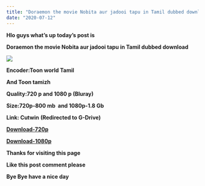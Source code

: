 ```yaml
---
title: "Doraemon the movie Nobita aur jadooi tapu in Tamil dubbed download"
date: "2020-07-12"
---
```


**Hlo guys what’s up today’s post is** 

**Doraemon the movie Nobita aur jadooi tapu in Tamil dubbed download**

[![](https://1.bp.blogspot.com/-AAdkBK3xBac/XwscNc66hmI/AAAAAAAAAYk/m2BtbXRLMa02pdrtuR89AE8wWenCjJgpQCLcBGAsYHQ/s320/81044927-800x450.jpg)](https://1.bp.blogspot.com/-AAdkBK3xBac/XwscNc66hmI/AAAAAAAAAYk/m2BtbXRLMa02pdrtuR89AE8wWenCjJgpQCLcBGAsYHQ/s800/81044927-800x450.jpg)

**Encoder:Toon world Tamil**

 **And Toon tamizh**

**Quality:720 p and 1080 p (Bluray)**

**Size:720p-800 mb  and 1080p-1.8 Gb**

**Link: Cutwin** **(Redirected to G-Drive)**

**[Download-720p](https://cutwin.com/l5N8fBkx)**

**[Download-1080p](https://cutwin.com/canPf64)**

**Thanks for visiting this page**

**Like this post comment please**

**Bye Bye have a nice day**
